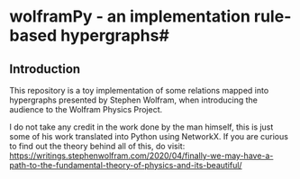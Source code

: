 # wolframPy - an implementation rule-based hypergraphs#

## Introduction ##

This repository is a toy implementation of some relations mapped into hypergraphs presented by Stephen Wolfram, 
when introducing the audience to the Wolfram Physics Project.

I do not take any credit in the work done by the man himself, this is just some of his work translated into 
Python using NetworkX. If you are curious to find out the theory behind all of this, do visit:
https://writings.stephenwolfram.com/2020/04/finally-we-may-have-a-path-to-the-fundamental-theory-of-physics-and-its-beautiful/



